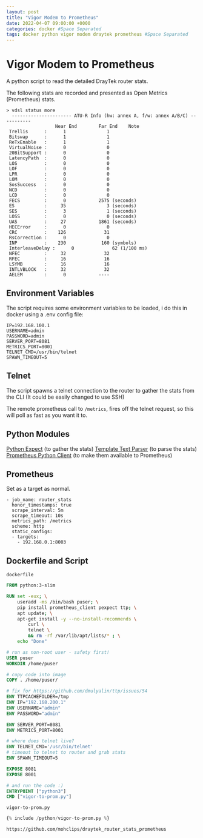 ```yaml
---
layout: post
title: "Vigor Modem to Prometheus"
date: 2022-04-07 09:00:00 +0000
categories: docker #Space Separated
tags: docker python vigor modem draytek prometheus #Space Separated
---
```


# Vigor Modem to Prometheus

A python script to read the detailed DrayTek router stats.

The following stats are recorded and presented as Open Metrics (Prometheus) stats.
```
> vdsl status more
  ---------------------- ATU-R Info (hw: annex A, f/w: annex A/B/C) -----------
                  Near End        Far End    Note
 Trellis      :      1               1
 Bitswap      :      1               1
 ReTxEnable   :      1               1
 VirtualNoise :      0               0
 20BitSupport :      0               0
 LatencyPath  :      0               0
 LOS          :      0               0
 LOF          :      0               0
 LPR          :      0               0
 LOM          :      0               0
 SosSuccess   :      0               0
 NCD          :      0               0
 LCD          :      0               0
 FECS         :      0            2575 (seconds)
 ES           :     35               3 (seconds)
 SES          :      3               1 (seconds)
 LOSS         :      0               0 (seconds)
 UAS          :     27            1861 (seconds)
 HECError     :      0               0
 CRC          :    126              31
 RsCorrection :      0               0
 INP          :    230             160 (symbols)
 InterleaveDelay :      0              62 (1/100 ms)
 NFEC         :     32              32
 RFEC         :     16              16
 LSYMB        :     16              16
 INTLVBLOCK   :     32              32
 AELEM        :      0            ----
```

## Environment Variables

The script requires some environment variables to be loaded, i do this in docker using a .env config file:

```
IP=192.168.100.1
USERNAME=admin
PASSWORD=admin
SERVER_PORT=8081
METRICS_PORT=8001
TELNET_CMD=/usr/bin/telnet
SPAWN_TIMEOUT=5
```

## Telnet

The script spawns a telnet connection to the router to gather the stats from the CLI (It could be easily changed to use SSH)

The remote prometheus call to `/metrics`, fires off the telnet request, so this will poll as fast as you want it to.

## Python Modules

[Python Expect](https://pexpect.readthedocs.io/en/stable/) (to gather the stats)
[Template Text Parser](https://ttp.readthedocs.io/en/latest/) (to parse the stats)
[Prometheus Python Client](https://github.com/prometheus/client_python) (to make them available to Prometheus)

## Prometheus

Set as a target as normal.

```
- job_name: router_stats
  honor_timestamps: true
  scrape_interval: 5m
  scrape_timeout: 10s
  metrics_path: /metrics
  scheme: http
  static_configs:
  - targets:
    - 192.168.0.1:8003
```

## Dockerfile and Script

`dockerfile`

```dockerfile
FROM python:3-slim

RUN set -eux; \
    useradd -ms /bin/bash puser; \
    pip install prometheus_client pexpect ttp; \
    apt update; \
    apt-get install -y --no-install-recommends \
        curl \
        telnet \
        && rm -rf /var/lib/apt/lists/* ; \
    echo "Done"

# run as non-root user - safety first!
USER puser
WORKDIR /home/puser

# copy code into image
COPY . /home/puser/

# fix for https://github.com/dmulyalin/ttp/issues/54
ENV TTPCACHEFOLDER=/tmp
ENV IP="192.168.200.1"
ENV USERNAME="admin"
ENV PASSWORD="admin"

ENV SERVER_PORT=8081
ENV METRICS_PORT=8001

# where does telnet live?
ENV TELNET_CMD='/usr/bin/telnet' 
# timeout to telnet to router and grab stats
ENV SPAWN_TIMEOUT=5

EXPOSE 8081
EXPOSE 8001

# and run the code :)
ENTRYPOINT ["python3"]
CMD ["vigor-to-prom.py"]
```

`vigor-to-prom.py`

```py
{% include /python/vigor-to-prom.py %}
```

```
https://github.com/mohclips/draytek_router_stats_prometheus
```